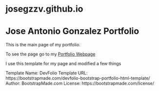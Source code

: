 # josegzzv.github.io

# Jose Antonio Gonzalez Portfolio

This is the main page of my portfolio.

To see the page go to my <a href="https://josegzzv.github.io" target="_blank"> Portfolio Webpage</a>




I use this template for my page and modified a few things 
<p>
Template Name: DevFolio
Template URL: https://bootstrapmade.com/devfolio-bootstrap-portfolio-html-template/
Author: BootstrapMade.com
License: https://bootstrapmade.com/license/
</p>

